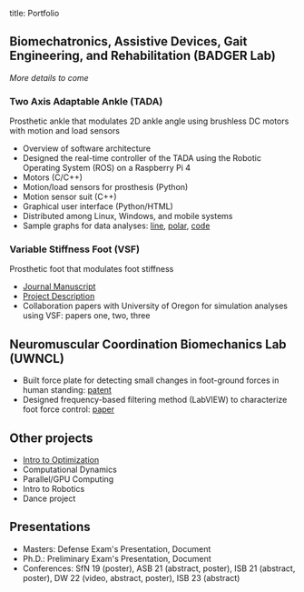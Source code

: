 title: Portfolio

## Biomechatronics, Assistive Devices, Gait Engineering, and Rehabilitation (BADGER Lab)
*More details to come*
### Two Axis Adaptable Ankle (TADA)
Prosthetic ankle that modulates 2D ankle angle using brushless DC motors with motion and load sensors
* Overview of software architecture
* Designed the real-time controller of the TADA using the Robotic Operating System (ROS) on a Raspberry Pi 4
* Motors (C/C++)
* Motion/load sensors for prosthesis (Python)
* Motion sensor suit (C++)
* Graphical user interface (Python/HTML) 
* Distributed among Linux, Windows, and mobile systems
* Sample graphs for data analyses: [line](https://www.kieran-nichols.com/sample-line-plot-for-tada-data.html), [polar](https://www.kieran-nichols.com/sample-polar-plot-for-tada-data.html), [code](https://github.com/kieran-nichols/catkin_ws_remote/blob/main/data/for_bags/bag_proccessing_kn.py)
### Variable Stiffness Foot (VSF)
Prosthetic foot that modulates foot stiffness
* [Journal Manuscript](https://authors.elsevier.com/a/1gTp74-6-e4tq)
* [Project Description](https://www.kieran-nichols.com/vsf_publication_post)
* Collaboration papers with University of Oregon for simulation analyses using VSF: papers one, two, three
## Neuromuscular Coordination Biomechanics Lab (UWNCL)
* Built force plate for detecting small changes in foot-ground forces in human standing: [patent](https://patentimages.storage.googleapis.com/00/2c/cb/07a8d3c419e81c/US20180132777A1.pdf)
* Designed frequency-based filtering method (LabVIEW) to characterize foot force control: [paper](https://doi.org/10.1016/j.jbiomech.2018.11.039)
## Other projects
* [Intro to Optimization](https://nbviewer.org/urls/laurentlessard.com/teaching/cs524/project/Spring2018/DawsonDillsNichols.ipynb)
* Computational Dynamics
* Parallel/GPU Computing
* Intro to Robotics
* Dance project
## Presentations
* Masters: Defense Exam's Presentation, Document
* Ph.D.: Preliminary Exam's Presentation, Document
* Conferences: SfN 19 (poster), ASB 21 (abstract, poster), ISB 21 (abstract, poster), DW 22 (video, abstract, poster), ISB 23 (abstract)
    